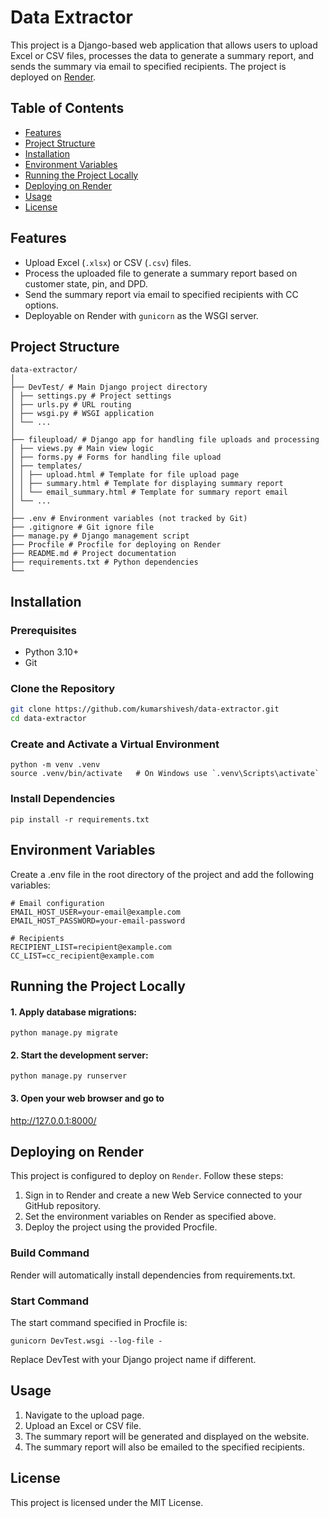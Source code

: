 # Data Extractor

This project is a Django-based web application that allows users to upload Excel or CSV files, processes the data to generate a summary report, and sends the summary via email to specified recipients. The project is deployed on [Render](https://render.com/).

## Table of Contents
- [Features](#features)
- [Project Structure](#project-structure)
- [Installation](#installation)
- [Environment Variables](#environment-variables)
- [Running the Project Locally](#running-the-project-locally)
- [Deploying on Render](#deploying-on-render)
- [Usage](#usage)
- [License](#license)

## Features

- Upload Excel (`.xlsx`) or CSV (`.csv`) files.
- Process the uploaded file to generate a summary report based on customer state, pin, and DPD.
- Send the summary report via email to specified recipients with CC options.
- Deployable on Render with `gunicorn` as the WSGI server.

## Project Structure

```
data-extractor/
│
├── DevTest/ # Main Django project directory
│ ├── settings.py # Project settings
│ ├── urls.py # URL routing
│ ├── wsgi.py # WSGI application
│ └── ...
│
├── fileupload/ # Django app for handling file uploads and processing
│ ├── views.py # Main view logic
│ ├── forms.py # Forms for handling file upload
│ ├── templates/
│ │ ├── upload.html # Template for file upload page
│ │ ├── summary.html # Template for displaying summary report
│ │ └── email_summary.html # Template for summary report email
│ └── ...
│
├── .env # Environment variables (not tracked by Git)
├── .gitignore # Git ignore file
├── manage.py # Django management script
├── Procfile # Procfile for deploying on Render
├── README.md # Project documentation
├── requirements.txt # Python dependencies
└── 
```


## Installation

### Prerequisites

- Python 3.10+
- Git

### Clone the Repository

```bash
git clone https://github.com/kumarshivesh/data-extractor.git
cd data-extractor
```

### Create and Activate a Virtual Environment

```
python -m venv .venv
source .venv/bin/activate   # On Windows use `.venv\Scripts\activate`
```

### Install Dependencies

```
pip install -r requirements.txt
```

## Environment Variables

Create a .env file in the root directory of the project and add the following variables:

```
# Email configuration
EMAIL_HOST_USER=your-email@example.com
EMAIL_HOST_PASSWORD=your-email-password

# Recipients
RECIPIENT_LIST=recipient@example.com
CC_LIST=cc_recipient@example.com
```

## Running the Project Locally

#### 1. Apply database migrations:

```
python manage.py migrate
```

#### 2. Start the development server:
```
python manage.py runserver
```

#### 3. Open your web browser and go to 

http://127.0.0.1:8000/

## Deploying on Render

This project is configured to deploy on `Render`. Follow these steps:

1. Sign in to Render and create a new Web Service connected to your GitHub repository.
2. Set the environment variables on Render as specified above.
3. Deploy the project using the provided Procfile.

### Build Command

Render will automatically install dependencies from requirements.txt.

### Start Command

The start command specified in Procfile is:

```
gunicorn DevTest.wsgi --log-file -
```

Replace DevTest with your Django project name if different.

## Usage

1. Navigate to the upload page.
2. Upload an Excel or CSV file.
3. The summary report will be generated and displayed on the website.
4. The summary report will also be emailed to the specified recipients.

## License

This project is licensed under the MIT License. 



